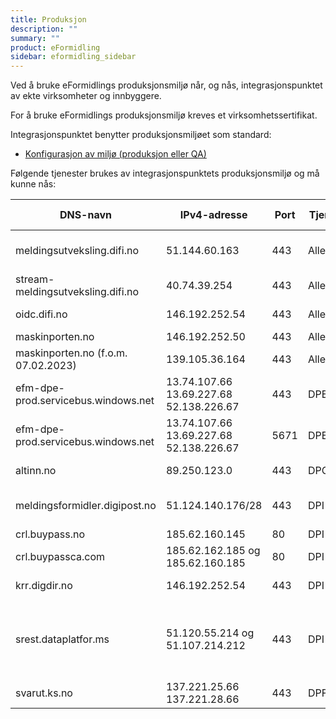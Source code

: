 ```yaml
---
title: Produksjon
description: ""
summary: ""
product: eFormidling
sidebar: eformidling_sidebar
---
```


Ved å bruke eFormidlings produksjonsmiljø når, og nås, integrasjonspunktet av ekte virksomheter og innbyggere.

For å bruke eFormidlings produksjonsmiljø kreves et virksomhetssertifikat.

Integrasjonspunktet benytter produksjonsmiljøet som standard:

- [Konfigurasjon av miljø (produksjon eller QA)](../installasjon/installasjon#miljø-produksjon-eller-qa)

Følgende tjenester brukes av integrasjonspunktets produksjonsmiljø og må kunne nås:

| DNS-navn                            | IPv4-adresse                                        | Port | Tjeneste | Beskrivelse                                                                              | Inn-/utgående trafikk |
|-------------------------------------|-----------------------------------------------------|------|----------|------------------------------------------------------------------------------------------|-----------------------|
| meldingsutveksling.difi.no          | 51.144.60.163                                       | 443  | Alle     | eFormidling, diverse tjenester, adresseoppslag m.m.                                      | utgående              |
| stream-meldingsutveksling.difi.no   | 40.74.39.254                                        | 443  | Alle     | eFormidling, logging                                                                     | utgående              |
| oidc.difi.no                        | 146.192.252.54	                                     | 443  | Alle     | ID-porten oidc-provider                                                                  | utgående              |
| maskinporten.no                     | 146.192.252.50                                      | 443  | Alle     | Maskinporten                                                                             | utgående              |
| maskinporten.no (f.o.m. 07.02.2023) | 139.105.36.164                                      | 443  | Alle     | Maskinporten                                                                             | utgående              |
| efm-dpe-prod.servicebus.windows.net | 13.74.107.66 <br/> 13.69.227.68 <br/> 52.138.226.67 | 443  | DPE      | Azure Service Bus, HTTP/REST API                                                         | utgående              |
| efm-dpe-prod.servicebus.windows.net | 13.74.107.66 <br/> 13.69.227.68 <br/> 52.138.226.67 | 5671 | DPE      | Azure Service Bus, AMQP med TLS                                                          | utgående              |
| altinn.no                           | 89.250.123.0                                        | 443  | DPO/DPV  | Altinn formidlingstjeneste                                                               | utgående              |
| meldingsformidler.digipost.no       | 51.124.140.176/28                                   | 443  | DPI      | Meldingsformidler for DPI-meldinger (16 adresser)                                        | utgående              |
| crl.buypass.no       | 185.62.160.145                                   | 80  | DPI      | Buypass CRL-liste                                        | utgående              |
| crl.buypassca.com       | 185.62.162.185 og 185.62.160.185                               | 80  | DPI      | Buypass CRL-liste SEID2.0                              | utgående              |
| krr.digdir.no      | 146.192.252.54                                 | 443  | DPI      | Kontakt-og reservasjonsregisteret                                       | utgående              |
| srest.dataplatfor.ms                | 51.120.55.214 og 51.107.214.212                                        | 443  | DPI      | For ny transportinfrastruktur i Digital postkasse, rest-endepunkt aksesspunkt i hjørne 2 | utgående              |
| svarut.ks.no                        | 137.221.25.66 <br/> 137.221.28.66                   | 443  | DPF      | KS FIKS meldingformidler                                                                 | utgående              |
